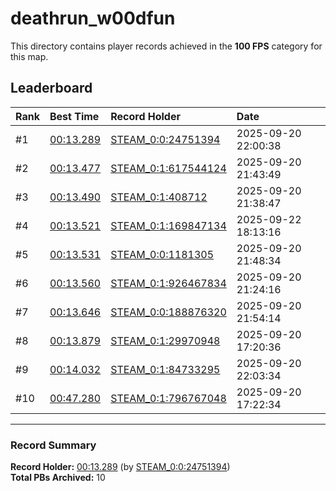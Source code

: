# deathrun_w00dfun

This directory contains player records achieved in the **100 FPS** category for this map.

## Leaderboard

| Rank | Best Time | Record Holder | Date                |
| :--- | :-------- | :------------ | :------------------ |
| #1   | [00:13.289](./00013289_STEAM_0_0_24751394_20250920-220038.zip) | [STEAM_0:0:24751394](https://speedrun16.com/profile/STEAM_0:0:24751394)   | 2025-09-20 22:00:38 |
| #2   | [00:13.477](./00013477_STEAM_0_1_617544124_20250920-214349.zip) | [STEAM_0:1:617544124](https://speedrun16.com/profile/STEAM_0:1:617544124)   | 2025-09-20 21:43:49 |
| #3   | [00:13.490](./00013490_STEAM_0_1_408712_20250920-213847.zip) | [STEAM_0:1:408712](https://speedrun16.com/profile/STEAM_0:1:408712)   | 2025-09-20 21:38:47 |
| #4   | [00:13.521](./00013521_STEAM_0_1_169847134_20250922-181316.zip) | [STEAM_0:1:169847134](https://speedrun16.com/profile/STEAM_0:1:169847134)   | 2025-09-22 18:13:16 |
| #5   | [00:13.531](./00013531_STEAM_0_0_1181305_20250920-214834.zip) | [STEAM_0:0:1181305](https://speedrun16.com/profile/STEAM_0:0:1181305)   | 2025-09-20 21:48:34 |
| #6   | [00:13.560](./00013560_STEAM_0_1_926467834_20250920-212416.zip) | [STEAM_0:1:926467834](https://speedrun16.com/profile/STEAM_0:1:926467834)   | 2025-09-20 21:24:16 |
| #7   | [00:13.646](./00013646_STEAM_0_0_188876320_20250920-215414.zip) | [STEAM_0:0:188876320](https://speedrun16.com/profile/STEAM_0:0:188876320)   | 2025-09-20 21:54:14 |
| #8   | [00:13.879](./00013879_STEAM_0_1_29970948_20250920-172036.zip) | [STEAM_0:1:29970948](https://speedrun16.com/profile/STEAM_0:1:29970948)   | 2025-09-20 17:20:36 |
| #9   | [00:14.032](./00014032_STEAM_0_1_84733295_20250920-220334.zip) | [STEAM_0:1:84733295](https://speedrun16.com/profile/STEAM_0:1:84733295)   | 2025-09-20 22:03:34 |
| #10   | [00:47.280](./00047280_STEAM_0_1_796767048_20250920-172234.zip) | [STEAM_0:1:796767048](https://speedrun16.com/profile/STEAM_0:1:796767048)   | 2025-09-20 17:22:34 |

---

### Record Summary
**Record Holder:** [00:13.289](./00013289_STEAM_0_0_24751394_20250920-220038.zip) (by [STEAM_0:0:24751394](https://speedrun16.com/profile/STEAM_0:0:24751394))  
**Total PBs Archived:** 10